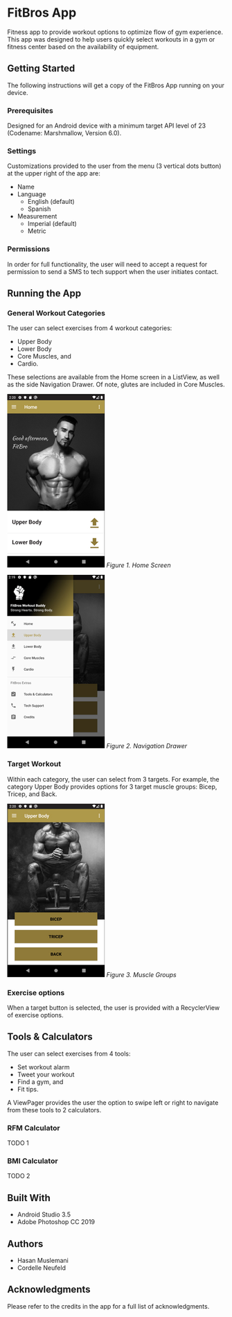 # FitBros App

Fitness app to provide workout options to optimize flow of gym experience. This app was designed to help users quickly select workouts in a gym or fitness center based on the availability of equipment.

## Getting Started

The following instructions will get a copy of the FitBros App running on your device.

### Prerequisites

Designed for an Android device with a minimum target API level of 23 (Codename: Marshmallow, Version 6.0).

### Settings

Customizations provided to the user from the menu (3 vertical dots button) at the upper right of the app are:

* Name
* Language
  * English (default)
  * Spanish
* Measurement
  * Imperial (default)
  * Metric

### Permissions

In order for full functionality, the user will need to accept a request for permission to send a SMS to tech support when the user initiates contact.

## Running the App

### General Workout Categories

The user can select exercises from 4 workout categories:

* Upper Body
* Lower Body
* Core Muscles, and
* Cardio.

These selections are available from the Home screen in a ListView, as well as the side Navigation Drawer. Of note, glutes are included in Core Muscles.

![Image of Home Screen](README-FitBros01.jpg)
*Figure 1. Home Screen*

![Image of Home Screen](README-FitBros02.jpg)
*Figure 2. Navigation Drawer*

### Target Workout

Within each category, the user can select from 3 targets. For example, the category Upper Body provides options for 3 target muscle groups: Bicep, Tricep, and Back.

![Image of Home Screen](README-FitBros03.jpg)
*Figure 3. Muscle Groups*

### Exercise options

When a target button is selected, the user is provided with a RecyclerView of exercise options.

## Tools & Calculators

The user can select exercises from 4 tools:

* Set workout alarm
* Tweet your workout
* Find a gym, and
* Fit tips.

A ViewPager provides the user the option to swipe left or right to navigate from these tools to 2 calculators.

### RFM Calculator

TODO 1

### BMI Calculator

TODO 2

## Built With

* Android Studio 3.5
* Adobe Photoshop CC 2019

## Authors

* Hasan Muslemani
* Cordelle Neufeld

## Acknowledgments

Please refer to the credits in the app for a full list of acknowledgments.
